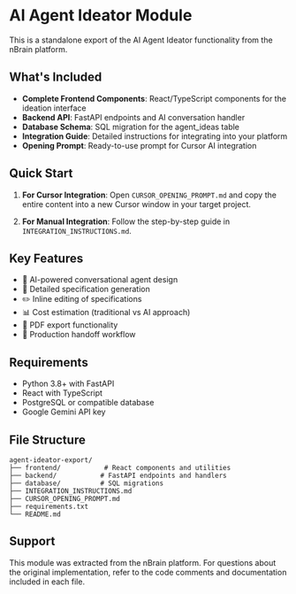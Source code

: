 # AI Agent Ideator Module

This is a standalone export of the AI Agent Ideator functionality from the nBrain platform.

## What's Included

- **Complete Frontend Components**: React/TypeScript components for the ideation interface
- **Backend API**: FastAPI endpoints and AI conversation handler
- **Database Schema**: SQL migration for the agent_ideas table
- **Integration Guide**: Detailed instructions for integrating into your platform
- **Opening Prompt**: Ready-to-use prompt for Cursor AI integration

## Quick Start

1. **For Cursor Integration**: Open `CURSOR_OPENING_PROMPT.md` and copy the entire content into a new Cursor window in your target project.

2. **For Manual Integration**: Follow the step-by-step guide in `INTEGRATION_INSTRUCTIONS.md`.

## Key Features

- 🤖 AI-powered conversational agent design
- 📝 Detailed specification generation
- ✏️ Inline editing of specifications
- 📊 Cost estimation (traditional vs AI approach)
- 📄 PDF export functionality
- 🚀 Production handoff workflow

## Requirements

- Python 3.8+ with FastAPI
- React with TypeScript
- PostgreSQL or compatible database
- Google Gemini API key

## File Structure

```
agent-ideator-export/
├── frontend/           # React components and utilities
├── backend/           # FastAPI endpoints and handlers
├── database/          # SQL migrations
├── INTEGRATION_INSTRUCTIONS.md
├── CURSOR_OPENING_PROMPT.md
├── requirements.txt
└── README.md
```

## Support

This module was extracted from the nBrain platform. For questions about the original implementation, refer to the code comments and documentation included in each file.